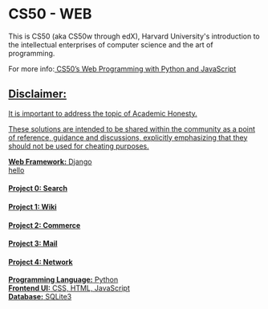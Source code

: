 <h1> CS50 - WEB </h1>
<p>This is CS50 (aka CS50w through edX), Harvard University's introduction to the intellectual enterprises of computer science and the art of programming.</p>
<p>
  For more info:<a href="https://cs50.harvard.edu/web/2020/" rel="nofollow"> CS50’s Web Programming with Python and JavaScript
</p>
  
<h2> Disclaimer: </h2>
<p>It is important to address the topic of <a href="https://cs50.harvard.edu/x/2023/honesty/" rel="nofollow">Academic Honesty. </p>
<p>These solutions are intended to be shared within the community as a point of reference, guidance and discussions, explicitly emphasizing that they should not be used for cheating purposes.</p>

**Web Framework:** Django  
hello


<h4> Project 0: Search </h4>

<h4> Project 1: Wiki </h4>

<h4> Project 2: Commerce </h4>

<h4> Project 3: Mail </h4>

<h4> Project 4: Network </h4>

 
**Programming Language:** Python   
**Frontend UI:** CSS, HTML, JavaScript  
**Database:** SQLite3
